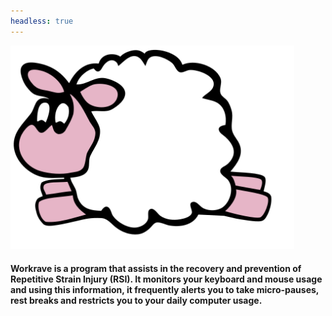 ```yaml
---
headless: true
---
```

<div class="container">
  <div class="row mt-5 mb-5">
    <div class="col-5 align-self-center">
      <img src="/images/workrave-sheep.svg" alt="Workrave" width="90%">
    </div>
    <div class="col-7 align-self-center">
      <h4 class=""">
        Workrave is a program that assists in the recovery and prevention of Repetitive
        Strain Injury (RSI). It monitors your keyboard and mouse usage and using this
        information, it frequently alerts you to take micro-pauses, rest breaks and
        restricts you to your daily computer usage.
      </h2>
    </div>
  </div>
</div>
